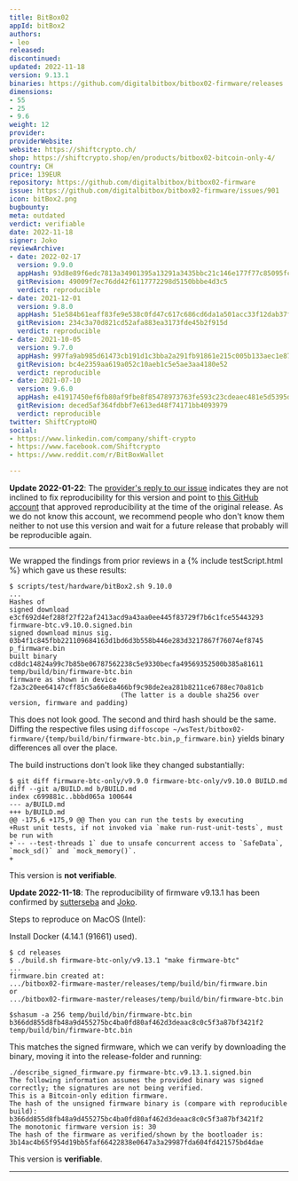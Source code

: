 ```yaml
---
title: BitBox02
appId: bitBox2
authors:
- leo
released: 
discontinued: 
updated: 2022-11-18
version: 9.13.1
binaries: https://github.com/digitalbitbox/bitbox02-firmware/releases
dimensions:
- 55
- 25
- 9.6
weight: 12
provider: 
providerWebsite: 
website: https://shiftcrypto.ch/
shop: https://shiftcrypto.shop/en/products/bitbox02-bitcoin-only-4/
country: CH
price: 139EUR
repository: https://github.com/digitalbitbox/bitbox02-firmware
issue: https://github.com/digitalbitbox/bitbox02-firmware/issues/901
icon: bitBox2.png
bugbounty: 
meta: outdated
verdict: verifiable
date: 2022-11-18
signer: Joko
reviewArchive:
- date: 2022-02-17
  version: 9.9.0
  appHash: 93d8e89f6edc7813a34901395a13291a3435bbc21c146e177f77c85095fc1311
  gitRevision: 49009f7ec76dd42f6117772298d5150bbbe4d3c5
  verdict: reproducible
- date: 2021-12-01
  version: 9.8.0
  appHash: 51e584b61eaff83fe9e538c0fd47c617c686cd6da1a501acc33f12dab37f627a
  gitRevision: 234c3a70d821cd52afa883ea3173fde45b2f915d
  verdict: reproducible
- date: 2021-10-05
  version: 9.7.0
  appHash: 997fa9ab985d61473cb191d1c3bba2a291fb91861e215c005b133aec1e87d493
  gitRevision: bc4e2359aa619a052c10aeb1c5e5ae3aa4180e52
  verdict: reproducible
- date: 2021-07-10
  version: 9.6.0
  appHash: e41917450ef6fb80af9fbe8f85478973763fe593c23cdeaec481e5d5395dd3b9
  gitRevision: deced5af364fdbbf7e613ed48f74171bb4093979
  verdict: reproducible
twitter: ShiftCryptoHQ
social:
- https://www.linkedin.com/company/shift-crypto
- https://www.facebook.com/Shiftcrypto
- https://www.reddit.com/r/BitBoxWallet

---
```


**Update 2022-01-22**: The
[provider's reply to our issue](https://github.com/digitalbitbox/bitbox02-firmware/issues/901#issuecomment-1101263747)
indicates they are not inclined to fix reproducibility for this version and point
to [this GitHub account](https://github.com/cstenglein) that approved
reproducibility at the time of the original release. As we do not know this
account, we recommend people who don't know them neither to not use this version
and wait for a future release that probably will be reproducible again.

_ _ _ _ _ _ _ _ _ _ _ _ _ _ _ _ _ _ _ _ _ _ _ _ _ _ _ _ _ _ _ _ _ _ _ _ _ _ _ _ 

We wrapped the findings from prior reviews in a {% include testScript.html %}
which gave us these results:

```
$ scripts/test/hardware/bitBox2.sh 9.10.0
...
Hashes of
signed download             e3cf692d4ef288f27f22af2413acd9a43aa0ee445f83729f7b6c1fce55443293  firmware-btc.v9.10.0.signed.bin
signed download minus sig.  03b4f1c845fbb221109684163d1bd6d3b558b446e283d3217867f76074ef8745  p_firmware.bin
built binary                cd8dc14824a99c7b85be06787562238c5e9330becfa49569352500b385a81611  temp/build/bin/firmware-btc.bin
firmware as shown in device f2a3c20ee64147cff85c5a66e8a466bf9c98de2ea281b8211ce6788ec70a81cb
                            (The latter is a double sha256 over version, firmware and padding)
```

This does not look good. The second and third hash should be the same. Diffing
the respective files using `diffoscope ~/wsTest/bitbox02-firmware/{temp/build/bin/firmware-btc.bin,p_firmware.bin}` yields binary differences all over the place.

The build instructions don't look like they changed substantially:

```
$ git diff firmware-btc-only/v9.9.0 firmware-btc-only/v9.10.0 BUILD.md
diff --git a/BUILD.md b/BUILD.md
index c699881c..bbbd065a 100644
--- a/BUILD.md
+++ b/BUILD.md
@@ -175,6 +175,9 @@ Then you can run the tests by executing
+Rust unit tests, if not invoked via `make run-rust-unit-tests`, must be run with
+`-- --test-threads 1` due to unsafe concurrent access to `SafeData`, `mock_sd()` and `mock_memory()`.
+
```

This version is **not verifiable**.

**Update 2022-11-18**: The reproducibility of firmware v9.13.1 has been confirmed by [sutterseba](https://github.com/digitalbitbox/bitbox02-firmware/pull/1019/commits)
and [Joko](https://twitter.com/jokoono/status/1593611834027827200?s=20&t=hXIF4vnz7W6r8RgwLohc8w).

Steps to reproduce on MacOS (Intel):

Install Docker (4.14.1 (91661) used).

```
$ cd releases
$ ./build.sh firmware-btc-only/v9.13.1 "make firmware-btc"
...
firmware.bin created at:
.../bitbox02-firmware-master/releases/temp/build/bin/firmware.bin
or
.../bitbox02-firmware-master/releases/temp/build/bin/firmware-btc.bin

$shasum -a 256 temp/build/bin/firmware-btc.bin
b366dd855d8fb48a9d455275bc4ba0fd80af462d3deaac8c0c5f3a87bf3421f2  temp/build/bin/firmware-btc.bin
```

This matches the signed firmware, which we can verify by downloading the binary, moving it into the release-folder and running:

```
./describe_signed_firmware.py firmware-btc.v9.13.1.signed.bin 
The following information assumes the provided binary was signed correctly; the signatures are not being verified.
This is a Bitcoin-only edition firmware.
The hash of the unsigned firmware binary is (compare with reproducible build):
b366dd855d8fb48a9d455275bc4ba0fd80af462d3deaac8c0c5f3a87bf3421f2
The monotonic firmware version is: 30
The hash of the firmware as verified/shown by the bootloader is:
3b14ac4b65f954d19bb5faf66422838e0647a3a29987fda604fd421575bd4dae
```

This version is **verifiable**.
_ _ _ _ _ _ _ _ _ _ _ _ _ _ _ _ _ _ _ _ _ _ _ _ _ _ _ _ _ _ _ _ _ _ _ _ _ _ _ _ 
